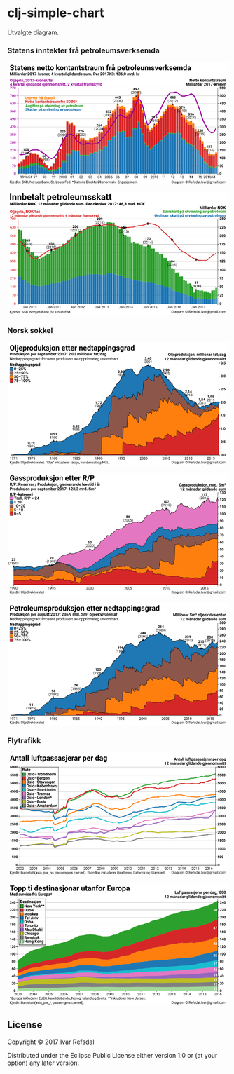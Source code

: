 # clj-simple-chart

Utvalgte diagram.

### Statens inntekter frå petroleumsverksemda

![Netto kontantstraum](img/ssb-png/nettokontantstraum.png)

![Innbetalt petroleumsskatt](img/ssb-png/petroskatt-mms.png)

### Norsk sokkel

![Oljeproduksjon](img/ncs-png/liquids-pp.png)

![Gassproduksjon](img/ncs-png/gas-rp.png)

![Petroleumsproduksjon](img/ncs-png/petro-pp.png)

### Flytrafikk

![Norsk flytrafikk](img/eurostat-png/norsk-flytrafikk.png)

![extra-eu](img/eurostat-png/extra-eu.png)

## License

Copyright © 2017 Ivar Refsdal

Distributed under the Eclipse Public License either version 1.0 or (at
your option) any later version.
